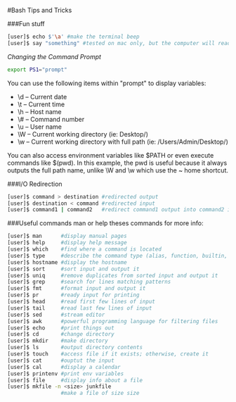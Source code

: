 #Bash Tips and Tricks

###Fun stuff
```bash
[user]$ echo $'\a' #make the terminal beep
[user]$ say "something" #tested on mac only, but the computer will read text to you
```
_Changing the Command Prompt_
```bash
export PS1="prompt"
```
You can use the following items within "prompt" to display variables:
* \d – Current date
* \t – Current time
* \h – Host name
* \\# – Command number
* \u – User name
* \W – Current working directory (ie: Desktop/)
* \w – Current working directory with full path (ie: /Users/Admin/Desktop/)

You can also access environment variables like $PATH or even execute commands like $(pwd). In this example, the pwd is useful because it always outputs the full path name, unlike \W and \w which use the ~ home shortcut.

###I/O Redirection
```bash
[user]$ command > destination #redirected output
[user]$ destination < command #redirected input
[user]$ command1 | command2   #redirect command1 output into command2 input
```

###Useful commands
man or help theses commands for more info:
```bash
[user]$ man      #display manual pages
[user]$ help     #display help message
[user]$ which    #find where a command is located
[user]$ type     #describe the command type (alias, function, builtin, etc.)
[user]$ hostname #display the hostname
[user]$ sort     #sort input and output it
[user]$ uniq     #remove duplicates from sorted input and output it
[user]$ grep     #search for lines matching patterns
[user]$ fmt      #format input and output it
[user]$ pr       #ready input for printing
[user]$ head     #read first few lines of input
[user]$ tail     #read last few lines of input
[user]$ sed      #stream editor
[user]$ awk      #powerful programming language for filtering files
[user]$ echo     #print things out
[user]$ cd       #change directory
[user]$ mkdir    #make directory
[user]$ ls       #output directory contents
[user]$ touch    #access file if it exists; otherwise, create it
[user]$ cat      #ouptut the input
[user]$ cal      #display a calendar
[user]$ printenv #print env variables
[user]$ file     #display info about a file
[user]$ mkfile -n <size> junkfile
                 #make a file of size size
```
